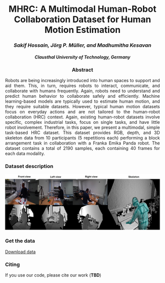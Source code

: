 <div align="center">
<h1>MHRC: A Multimodal Human-Robot Collaboration Dataset for Human Motion Estimation</h1>
<h3> <i>Sakif Hossain, Jörg P. Müller, and Madhumitha Kesavan</i></h3>
<h4> <i>Clausthal University of Technology, Germany</i></h4>
 
 
</div>

<div align="center"> <h3> Abstract </h3>  </div>
<div align="justify">
Robots are being increasingly introduced into human spaces to support and aid them. This, in turn, requires robots to interact, communicate, and collaborate with humans frequently. Again, robots need to understand and predict human behavior to collaborate safely and efficiently. Machine learning-based models are typically used to estimate human motion, and they require suitable datasets. However, typical human motion datasets focus on everyday actions and are not tailored to the human-robot collaboration (HRC) context. Again, existing human-robot datasets involve specific, complex industrial tasks, focus on single tasks, and have little robot involvement. Therefore, in this paper, we present a multimodal, simple task-based HRC dataset. This dataset provides RGB, depth, and 3D skeleton data from 10 participants (5 repetitions each) performing a block arrangement task in collaboration with a Franka Emika Panda robot. The dataset contains a total of 2190 samples, each containing 40 frames for each data modality.
</div>

### Dataset description

![dataset example](rsc/dataset_multiview2.jpg)
 
### Get the data

[Download data](https://zenodo.org/uploads/17311081)


### Citing
 If you use our code, please cite our work (**TBD**)
